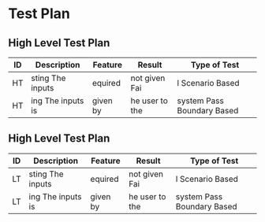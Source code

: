 # Test Plan
## High Level Test Plan
| ID        | Description    | Feature  |  Result  | Type of Test
|--------------|-----------|------------|-----------|------------|
|HT |sting	The inputs |equired | not given	Fai|l	Scenario Based
|HT |ing	The inputs is|given by|he user to the |system	Pass	Boundary Based

## High Level Test Plan
| ID        | Description    | Feature  |  Result  | Type of Test
|--------------|-----------|------------|-----------|------------|
|LT |sting	The inputs |equired | not given	Fai|l	Scenario Based
|LT  |ing	The inputs is|given by|he user to the |system	Pass	Boundary Based
